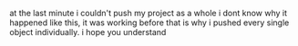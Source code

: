 at the last minute i couldn't push my project as a whole i dont know why it happened like this, it was working before that is why i pushed every single object individually. i hope you understand
